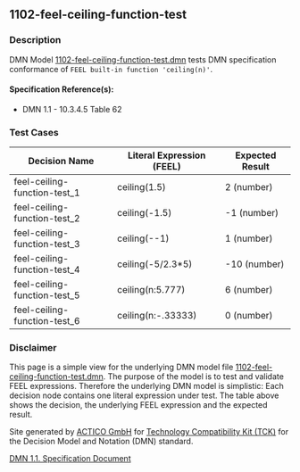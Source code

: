 1102-feel-ceiling-function-test
--------------------

### Description ###

DMN Model [1102-feel-ceiling-function-test.dmn](./1102-feel-ceiling-function-test.dmn) tests DMN specification conformance of `FEEL built-in function 'ceiling(n)'`.

#### Specification Reference(s): ####
 * DMN 1.1 - 10.3.4.5 Table 62

### Test Cases ###

|Decision Name| Literal Expression (FEEL) | Expected Result|
|-------------|-------------------------- |----------------|
|feel-ceiling-function-test_1|ceiling(1.5)|2 (number)|
|feel-ceiling-function-test_2|ceiling(-1.5)|-1 (number)|
|feel-ceiling-function-test_3|ceiling(--1)|1 (number)|
|feel-ceiling-function-test_4|ceiling(-5/2.3*5)|-10 (number)|
|feel-ceiling-function-test_5|ceiling(n:5.777)|6 (number)|
|feel-ceiling-function-test_6|ceiling(n:-.33333)|0 (number)|

         

### Disclaimer ###
This page is a simple view for the underlying DMN model file [1102-feel-ceiling-function-test.dmn](./1102-feel-ceiling-function-test.dmn).
The purpose of the model is to test and validate FEEL expressions. Therefore the underlying DMN model is simplistic:
Each decision node contains one literal expression under test. The table above shows the decision, the underlying FEEL expression and the expected result.

Site generated by [ACTICO GmbH](https://actico.com) for [Technology Compatibility Kit (TCK)](https://dmn-tck.github.io/tck/) for the Decision Model and Notation (DMN) standard.

[DMN 1.1. Specification Document](http://www.omg.org/spec/DMN/1.1/) 
  